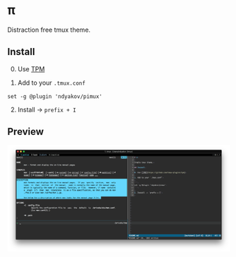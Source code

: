 # π

Distraction free tmux theme.

## Install

0. Use [TPM](https://github.com/tmux-plugins/tpm)

1. Add to your `.tmux.conf`

```
set -g @plugin 'ndyakov/pimux'
```

2. Install -> `prefix + I`

## Preview

![preview](preview.png)
